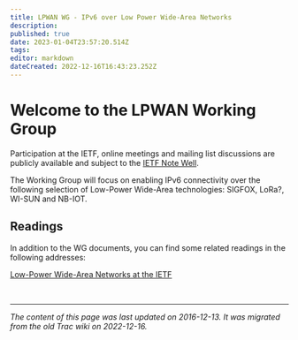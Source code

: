 ```yaml
---
title: LPWAN WG - IPv6 over Low Power Wide-Area Networks
description: 
published: true
date: 2023-01-04T23:57:20.514Z
tags: 
editor: markdown
dateCreated: 2022-12-16T16:43:23.252Z
---
```


# Welcome to the LPWAN Working Group

Participation at the IETF, online meetings and mailing list discussions are publicly available and subject to the [IETF Note Well](https://www.ietf.org/about/note-well.html).

The Working Group will focus on enabling IPv6 connectivity over the following selection of Low-Power Wide-Area technologies: SIGFOX, LoRa?, WI-SUN and NB-IOT.
## Readings

In addition to the WG documents, you can find some related readings in the following addresses:

[Low-Power Wide-Area Networks at the IETF](https://www.ietfjournal.org/low-power-wide-area-networks-at-the-ietf/)

&nbsp;
&nbsp;
&nbsp;

---

*The content of this page was last updated on 2016-12-13. It was migrated from the old Trac wiki on 2022-12-16.*
